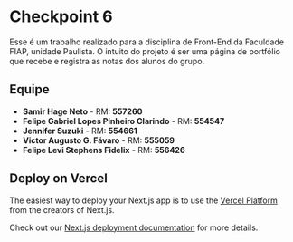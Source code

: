 # Checkpoint 6
Esse é um trabalho realizado para a disciplina de Front-End da Faculdade FIAP, unidade Paulista.
O intuito do projeto é ser uma página de portfólio que recebe e registra as notas dos alunos do grupo.

## Equipe
- **Samir Hage Neto** - RM: **557260**
- **Felipe Gabriel Lopes Pinheiro Clarindo** - RM: **554547**
- **Jennifer Suzuki** - RM: **554661**
- **Victor Augusto G. Fávaro** - RM: **555059**
- **Felipe Levi Stephens Fidelix** - RM: **556426**

## Deploy on Vercel

The easiest way to deploy your Next.js app is to use the [Vercel Platform](https://vercel.com/new?utm_medium=default-template&filter=next.js&utm_source=create-next-app&utm_campaign=create-next-app-readme) from the creators of Next.js.

Check out our [Next.js deployment documentation](https://nextjs.org/docs/app/building-your-application/deploying) for more details.
